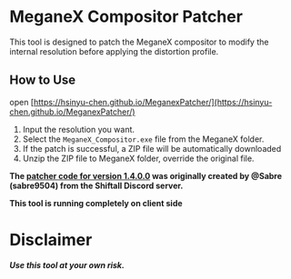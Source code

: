 # MeganeX Compositor Patcher

This tool is designed to patch the MeganeX compositor to modify the internal resolution before applying the distortion profile.

## How to Use
open [https://hsinyu-chen.github.io/MeganexPatcher/](https://hsinyu-chen.github.io/MeganexPatcher/)
1. Input the resolution you want.
2. Select the `MeganeX_Compositor.exe` file from the MeganeX folder.
3. If the patch is successful, a ZIP file will be automatically downloaded 
4. Unzip the ZIP file to MeganeX folder, override the original file.

**The [patcher code for version 1.4.0.0](/src/app/patcher/patcher140.ts) was originally created by @Sabre (sabre9504) from the Shiftall Discord server.**

**This tool is running completely on client side**

# Disclaimer

**_Use this tool at your own risk._**
